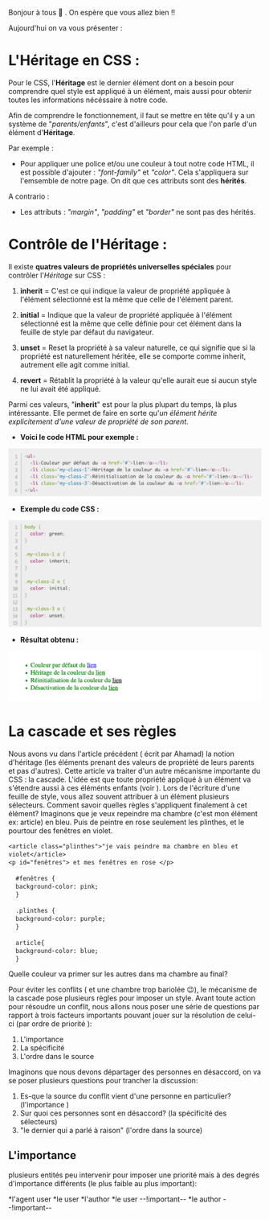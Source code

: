Bonjour à tous  :wave: .
On espère que vous allez bien :bangbang:

Aujourd'hui on va vous présenter :

<!-- CSS - Héritage (découverte et fonctionnement)-->
# **L'Héritage en CSS :**

<!-- Début des explications de l'Héritage CSS -->
Pour le CSS, l'**Héritage** est le dernier élément dont on a besoin pour comprendre quel style est appliqué à un élément, mais aussi pour obtenir toutes les informations nécéssaire à notre code.

Afin de comprendre le fonctionnement, il faut se mettre en tête qu'il y a un système de "*parents/enfants*", c'est d'ailleurs pour cela que l'on parle d'un élément d'**Héritage**.

Par exemple :

- Pour appliquer une police et/ou une couleur à tout notre code HTML, il est possible d'ajouter : *"font-family"* et *"color"*. Cela s'appliquera sur l'emsemble de notre page. On dit que ces attributs sont des **hérités**. 

A contrario :

- Les attributs : *"margin"*, *"padding"* et *"border"* ne sont pas des hérités.
<!-- Fin des explications -->

<!-- Début du fonctionnement -->
# **Contrôle de l'Héritage :**

Il existe **quatres valeurs de propriétés universelles spéciales** pour contrôler l'*Héritage* sur CSS :

1. **inherit** = C'est ce qui indique la valeur de propriété appliquée à l'élément sélectionné est la même que celle de l'élément parent.

2. **initial** = Indique que la valeur de propriété appliquée à l'élément sélectionné est la même que celle définie pour cet élément dans la feuille de style par défaut du navigateur.

3. **unset** = Reset la propriété à sa valeur naturelle, ce qui signifie que si la propriété est naturellement héritée, elle se comporte comme inherit, autrement elle agit comme initial.

4. **revert** = Rétablit la propriété à la valeur qu'elle aurait eue si aucun style ne lui avait été appliqué.

Parmi ces valeurs, "**inherit**" est pour la plus plupart du temps, là plus intéressante. Elle permet de faire en sorte qu'*un élément hérite explicitement d'une valeur de propriété de son parent*.

* **Voici le code HTML pour exemple :**

![ImageHTML](images/html.png)

* **Exemple du code CSS :**

![ImageCSS](images/css.png)

* **Résultat obtenu :**

![ImageResultat](images/resultat.png)
<!-- Fin du fonctionnement -->

# La cascade et ses règles
 
Nous avons vu dans l'article précédent ( écrit par Ahamad) la notion d'héritage (les éléments prenant des valeurs de propriété de leurs parents et pas d'autres). Cette article va traiter d'un autre mécanisme importante du CSS : la cascade.
L'idée est que toute propriété appliqué à un élément va s'étendre aussi à ces éléménts enfants (voir ).
Lors de l'écriture d'une feuille de style, vous allez souvent attribuer à un élément plusieurs sélecteurs.
Comment savoir quelles règles s'appliquent finalement à cet élément? 
 Imaginons que je veux repeindre ma chambre (c'est mon élément ex: article) en bleu. Puis de peintre en rose seulement les plinthes, et le pourtour des fenêtres en violet. 

 ```  
 <article class="plinthes">"je vais peindre ma chambre en bleu et violet</article>  
 <p id="fenêtres"> et mes fenêtres en rose </p>  
   
   #fenêtres {
   background-color: pink;
   }  
   
   .plinthes {
   background-color: purple;
   }  
   
   article{
   background-color: blue;
   }
   ```
  
Quelle couleur va primer sur les autres dans ma chambre au final? 
  
Pour éviter les conflits ( et une chambre trop bariolée :wink:), le mécanisme de la cascade pose plusieurs règles pour imposer un style.
Avant toute action pour résoudre un conflit, nous allons nous poser une série de questions par rapport à trois facteurs importants pouvant jouer sur la résolution de celui-ci (par ordre de priorité ):
 
1. L'importance  
2. La spécificité
3. L'ordre dans le source  

Imaginons que nous devons départager des personnes en désaccord, on va se poser plusieurs questions pour trancher la discussion: 
 
1. Es-que la source du conflit vient d'une personne en particulier? (l'importance )  
2. Sur quoi ces personnes sont en désaccord? (la spécificité des sélecteurs)
3. "le dernier qui a parlé à raison" (l'ordre dans la source) 

## L'importance  
  
plusieurs entités peu intervenir pour imposer une priorité mais à des degrés d'importance différents (le plus faible au plus important):  

*l'agent user
*le user
*l'author
*le user --!important--
*le author --!important--

